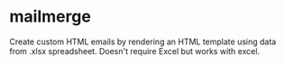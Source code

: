 # mailmerge
Create custom HTML emails by rendering an HTML template using data from .xlsx spreadsheet. Doesn't require Excel but works with excel.
